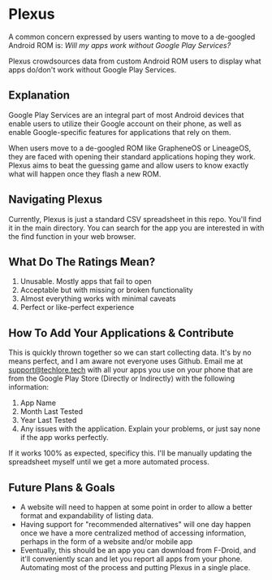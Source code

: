 # Plexus

A common concern expressed by users wanting to move to a de-googled Android ROM is: *Will my apps work without Google Play Services?*

Plexus crowdsources data from custom Android ROM users to display what apps do/don't work without Google Play Services. 

## Explanation
Google Play Services are an integral part of most Android devices that enable users to utilize their Google account on their phone, as well as enable Google-specific features for applications that rely on them. 

When users move to a de-googled ROM like GrapheneOS or LineageOS, they are faced with opening their standard applications hoping they  work. Plexus aims to beat the guessing game and allow users to know exactly what will happen once they flash a new ROM. 

## Navigating Plexus
Currently, Plexus is just a standard CSV spreadsheet in this repo. You'll find it in the main directory. You can search for the app you are interested in with the find function in your web browser. 

## What Do The Ratings Mean?
1. Unusable. Mostly apps that fail to open
2. Acceptable but with missing or broken functionality
3. Almost everything works with minimal caveats 
4. Perfect or like-perfect experience

## How To Add Your Applications & Contribute
This is quickly thrown together so we can start collecting data. It's by no means perfect, and I am aware not everyone uses Github. Email me at support@techlore.tech with all your apps you use on your phone that are from the Google Play Store (Directly or Indirectly) with the following information:
1. App Name
2. Month Last Tested
3. Year Last Tested
4. Any issues with the application. Explain your problems, or just say none if the app works perfectly. 

If it works 100% as expected, specificy this. I'll be manually updating the spreadsheet myself until we get a more automated process. 

## Future Plans & Goals
* A website will need to happen at some point in order to allow a better format and expandability of listing data. 
* Having support for "recommended alternatives" will one day happen once we have a more centralized method of accessing information, perhaps in the form of a website and/or mobile app
* Eventually, this should be an app you can download from F-Droid, and it'll conveniently scan and let you report all apps from your phone. Automating most of the process and putting Plexus in a single place. 
